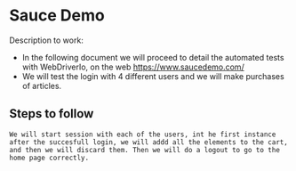 # Sauce Demo
 Description to work:

 - In the following document we will proceed to detail the automated tests with WebDriverIo, on the web https://www.saucedemo.com/
- We will test the login with 4 different users and we will make purchases of articles.

## Steps to follow
``
We will start session with each of the users, int he first instance after the succesfull login, we will addd all the elements to the cart, and then we will discard them.
Then we will do a logout to go to the home page correctly.
``


